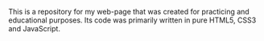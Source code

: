 This is a repository for my web-page that was created for practicing and educational purposes.
Its code was primarily written in pure HTML5, CSS3 and JavaScript.
